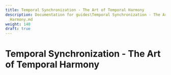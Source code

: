 ```yaml
---
title: Temporal Synchronization - The Art of Temporal Harmony
description: Documentation for guides\Temporal Synchronization - The Art of Temporal
  Harmony.md
weight: 140
draft: true
---
```


# Temporal Synchronization - The Art of Temporal Harmony